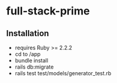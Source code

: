 # full-stack-prime

## Installation
- requires Ruby >= 2.2.2
- cd to /app
- bundle install
- rails db:migrate
- rails test test/models/generator_test.rb
